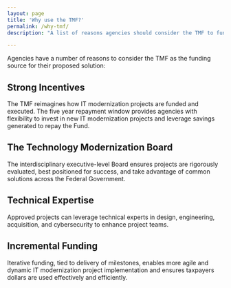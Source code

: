```yaml
---
layout: page
title: 'Why use the TMF?'
permalink: /why-tmf/
description: "A list of reasons agencies should consider the TMF to fund their project."

---
```


Agencies have a number of reasons to consider the TMF as the funding source for their proposed solution:

## Strong Incentives

The TMF reimagines how IT modernization projects are funded and executed. The five year repayment window provides agencies with flexibility to invest in new IT modernization projects and leverage savings generated to repay the Fund.

## The Technology Modernization Board

The interdisciplinary executive-level Board ensures projects are rigorously evaluated, best positioned for success, and take advantage of common solutions across the Federal Government.

## Technical Expertise

Approved projects can leverage technical experts in design, engineering, acquisition, and cybersecurity to enhance project teams.

## Incremental Funding

Iterative funding, tied to delivery of milestones, enables more agile and dynamic IT modernization project implementation and ensures taxpayers dollars are used effectively and efficiently.
